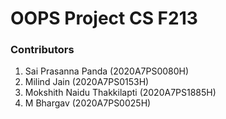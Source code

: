 # OOPS Project CS F213


### Contributors
1. Sai Prasanna Panda (2020A7PS0080H)
2. Milind Jain (2020A7PS0153H)
3. Mokshith Naidu Thakkilapti (2020A7PS1885H)
4. M Bhargav (2020A7PS0025H)
